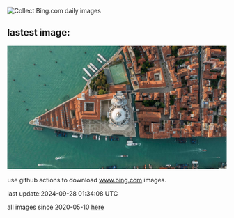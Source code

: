 ![Collect Bing.com daily images](https://github.com/counter2015/bing-daily-images/workflows/Collect%20Bing.com%20daily%20images/badge.svg)
## lastest image:
![](images/VeniceAerial.jpg)

use github actions to download www.bing.com images.

last update:2024-09-28 01:34:08 UTC

all images since 2020-05-10 [here](https://github.com/counter2015/bing-daily-images/tree/master/images) 
